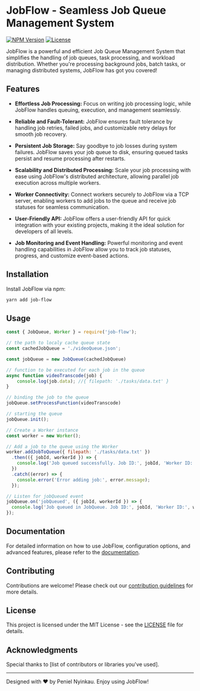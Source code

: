 # JobFlow - Seamless Job Queue Management System

[![NPM Version](https://img.shields.io/npm/v/job-flow.svg)](https://www.npmjs.com/package/job-flow)
[![License](https://img.shields.io/npm/l/job-flow.svg)](https://www.npmjs.com/package/job-flow)

JobFlow is a powerful and efficient Job Queue Management System that simplifies the handling of job queues, task processing, and workload distribution. Whether you're processing background jobs, batch tasks, or managing distributed systems, JobFlow has got you covered!

## Features

- **Effortless Job Processing:** Focus on writing job processing logic, while JobFlow handles queuing, execution, and management seamlessly.

- **Reliable and Fault-Tolerant:** JobFlow ensures fault tolerance by handling job retries, failed jobs, and customizable retry delays for smooth job recovery.

- **Persistent Job Storage:** Say goodbye to job losses during system failures. JobFlow saves your job queue to disk, ensuring queued tasks persist and resume processing after restarts.

- **Scalability and Distributed Processing:** Scale your job processing with ease using JobFlow's distributed architecture, allowing parallel job execution across multiple workers.

- **Worker Connectivity:** Connect workers securely to JobFlow via a TCP server, enabling workers to add jobs to the queue and receive job statuses for seamless communication.

- **User-Friendly API:** JobFlow offers a user-friendly API for quick integration with your existing projects, making it the ideal solution for developers of all levels.

- **Job Monitoring and Event Handling:** Powerful monitoring and event handling capabilities in JobFlow allow you to track job statuses, progress, and customize event-based actions.

## Installation

Install JobFlow via npm:

```bash
yarn add job-flow
```

## Usage

```javascript
const { JobQueue, Worker } = require('job-flow');

// the path to localy cache queue state 
const cachedJobQueue = './videoQueue.json';

const jobQueue = new JobQueue(cachedJobQueue)

// function to be executed for each job in the queue
async function videoTranscode(job) {
    console.log(job.data); //{ filepath: './tasks/data.txt' }
}

// binding the job to the queue
jobQueue.setProcessFunction(videoTranscode)

// starting the queue 
jobQueue.init();

// Create a Worker instance
const worker = new Worker();

// Add a job to the queue using the Worker
worker.addJobToQueue({ filepath: './tasks/data.txt' })
  .then(({ jobId, workerId }) => {
    console.log('Job queued successfully. Job ID:', jobId, 'Worker ID:', workerId);
  })
  .catch((error) => {
    console.error('Error adding job:', error.message);
  });

// Listen for jobQueued event
jobQueue.on('jobQueued', ({ jobId, workerId }) => {
  console.log('Job queued in JobQueue. Job ID:', jobId, 'Worker ID:', workerId);
});
```

## Documentation

For detailed information on how to use JobFlow, configuration options, and advanced features, please refer to the [documentation](https://github.com/penielny/job-flow#readme).

## Contributing

Contributions are welcome! Please check out our [contribution guidelines](https://github.com/penielny/job-flow/blob/main/CONTRIBUTING.md) for more details.

## License

This project is licensed under the MIT License - see the [LICENSE](https://github.com/penielny/job-flow/blob/main/LICENSE) file for details.

## Acknowledgments

Special thanks to [list of contributors or libraries you've used].

---

Designed with :heart: by Peniel Nyinkau. Enjoy using JobFlow!
